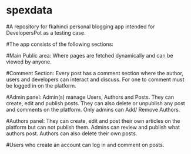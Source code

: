 # spexdata
#A repository for fkahindi personal blogging app intended for DevelopersPot as a testing case.

#The app consists of the following sections:

#Main Public area: Where pages are fetched dynamically and can be viewed by anyone. 

#Comment Section: Every post has a comment section where the author, users and developers can interact and discuss. For one to comment must be logged in on the platform.

#Admin panel: Admin(s) manage Users, Authors and Posts. They can create, edit and publish posts. They can also delete or unpublish any post and comments on the platform. Only admins can Add/ Remove Authors.

#Authors panel: They can create, edit and post their own articles on the platform but can not publish them. Admins can review and publish what authors post. Authors can also delete their own posts. 

#Users who create an account can log in and comment on posts.

